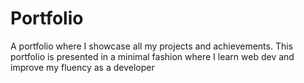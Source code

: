 # Portfolio
A portfolio where I showcase all my projects and achievements.
This portfolio is presented in a minimal fashion where I learn web dev and improve my fluency as a developer
